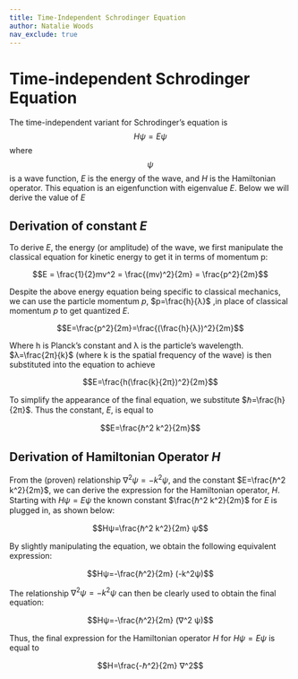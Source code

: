 ```yaml
---
title: Time-Independent Schrodinger Equation
author: Natalie Woods
nav_exclude: true
---
```


# Time-independent Schrodinger Equation
The time-independent variant for Schrodinger’s equation is $$Hψ=Eψ$$ where $$ψ$$ is a wave function, $E$ is the energy of the wave, and $H$ is the Hamiltonian operator. This equation is an eigenfunction with eigenvalue $E$. Below we will derive the value of $E$

## Derivation of constant $E$
To derive $E$, the energy (or amplitude) of the wave, we first manipulate the classical equation for kinetic energy to get it in terms of momentum p:

$$E = \frac{1}{2}mv^2 = \frac{(mv)^2}{2m} = \frac{p^2}{2m}$$

Despite the above energy equation being specific to classical mechanics, we can use the particle momentum $p$, $p=\frac{h}{λ}$ ,in place of classical momentum $p$ to get quantized $E$.

$$E=\frac{p^2}{2m}=\frac{(\frac{h}{λ})^2}{2m}$$

Where h is Planck’s constant and λ is the particle’s wavelength.
$λ=\frac{2π}{k}$ (where k is the spatial frequency of the wave) is then substituted into the equation to achieve

$$E=\frac{h(\frac{k}{2π})^2}{2m}$$

To simplify the appearance of the final equation, we substitute $ℏ=\frac{h}{2π}$. Thus the constant, $E$, is equal to

$$E=\frac{ℏ^2 k^2}{2m}$$

## Derivation of Hamiltonian Operator $H$
From the (proven) relationship $∇^2 ψ=-k^2ψ$, and the constant $E=\frac{ℏ^2 k^2}{2m}$, we can derive the expression for the Hamiltonian operator, $H$.
Starting with $Hψ=Eψ$ the known constant $\frac{ℏ^2 k^2}{2m}$ for $E$ is plugged in, as shown below:

$$Hψ=\frac{ℏ^2 k^2}{2m} ψ$$

By slightly manipulating the equation, we obtain the following equivalent expression:

$$Hψ=-\frac{ℏ^2}{2m} (-k^2ψ)$$

The relationship $∇^2 ψ=-k^2 ψ$ can then be clearly used to obtain the final equation:

$$Hψ=-\frac{ℏ^2}{2m} (∇^2 ψ)$$

Thus, the final expression for the Hamiltonian operator $H$ for $Hψ=Eψ$ is equal to

$$H=\frac{-ℏ^2}{2m} ∇^2$$



